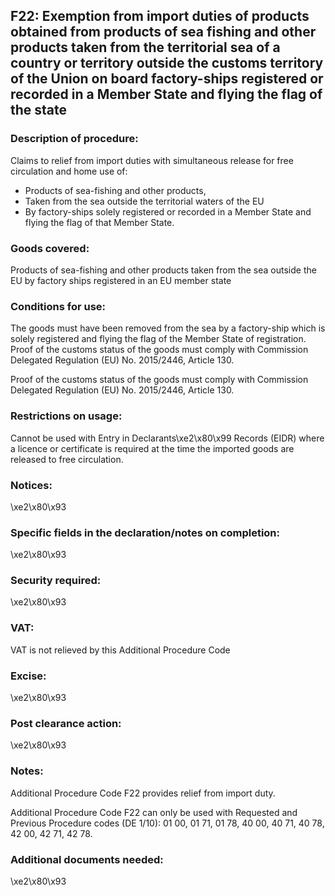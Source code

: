 F22: Exemption from import duties of products obtained from products of sea fishing and other products taken from the territorial sea of a country or territory outside the customs territory of the Union on board factory-ships registered or recorded in a Member State and flying the flag of the state
-----------------------------------------------------------------------------------------------------------------------------------------------------------------------------------------------------------------------------------------------------------------------------------------------------------

### Description of procedure:

Claims to relief from import duties with simultaneous release for free circulation and home use of:

 * Products of sea-fishing and other products,
 * Taken from the sea outside the territorial waters of the EU
 * By factory-ships solely registered or recorded in a Member State and flying the flag of that Member State.

### Goods covered:

Products of sea-fishing and other products taken from the sea outside the EU by factory ships registered in an EU member state

### Conditions for use:

The goods must have been removed from the sea by a factory-ship which is solely registered and flying the flag of the Member State of registration. Proof of the customs status of the goods must comply with Commission Delegated Regulation (EU) No. 2015/2446, Article 130.

Proof of the customs status of the goods must comply with Commission Delegated Regulation (EU) No. 2015/2446, Article 130.

### Restrictions on usage:

Cannot be used with Entry in Declarants\xe2\x80\x99 Records (EIDR) where a licence or certificate is required at the time the imported goods are released to free circulation.

### Notices:

\xe2\x80\x93

### Specific fields in the declaration/notes on completion:

\xe2\x80\x93

### Security required:

\xe2\x80\x93

### VAT:

VAT is not relieved by this Additional Procedure Code

### Excise:

\xe2\x80\x93

### Post clearance action:

\xe2\x80\x93

### Notes:

Additional Procedure Code F22 provides relief from import duty.

Additional Procedure Code F22 can only be used with Requested and Previous Procedure codes (DE 1/10): 01 00, 01 71, 01 78, 40 00, 40 71, 40 78, 42 00, 42 71, 42 78.

### Additional documents needed:

\xe2\x80\x93

